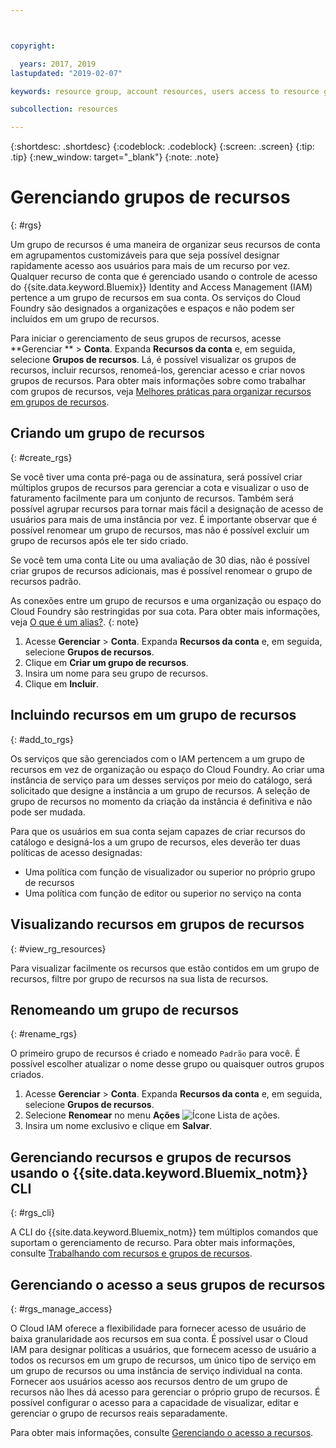 ```yaml
---



copyright:

  years: 2017, 2019
lastupdated: "2019-02-07"

keywords: resource group, account resources, users access to resource groups, create resource group

subcollection: resources

---
```


{:shortdesc: .shortdesc}
{:codeblock: .codeblock}
{:screen: .screen}
{:tip: .tip}
{:new_window: target="_blank"}
{:note: .note}

# Gerenciando grupos de recursos
{: #rgs}

Um grupo de recursos é uma maneira de organizar seus recursos de conta em agrupamentos customizáveis para que seja possível designar rapidamente acesso aos usuários para mais de um recurso por vez. Qualquer recurso de conta que é gerenciado usando o controle de acesso do {{site.data.keyword.Bluemix}} Identity and Access Management (IAM) pertence a um grupo de recursos em sua conta. Os serviços do Cloud Foundry são designados a organizações e espaços e não podem ser incluídos em um grupo de recursos.

Para iniciar o gerenciamento de seus grupos de recursos, acesse **Gerenciar ** &gt; **Conta**. Expanda **Recursos da conta** e, em seguida, selecione **Grupos de recursos**. Lá, é possível visualizar os grupos de recursos, incluir recursos, renomeá-los, gerenciar acesso e criar novos grupos de recursos. Para obter mais informações sobre como trabalhar com grupos de recursos, veja [Melhores práticas para organizar recursos em grupos de recursos](/docs/resources?topic=resources-bp_resourcegroups).


## Criando um grupo de recursos
{: #create_rgs}

Se você tiver uma conta pré-paga ou de assinatura, será possível criar múltiplos grupos de recursos para gerenciar a cota e visualizar o uso de faturamento facilmente para um conjunto de recursos. Também será possível agrupar recursos para tornar mais fácil a designação de acesso de usuários para mais de uma instância por vez. É importante observar que é possível renomear um grupo de recursos, mas não é possível excluir um grupo de recursos após ele ter sido criado.

Se você tem uma conta Lite ou uma avaliação de 30 dias, não é possível criar grupos de recursos adicionais, mas é possível renomear o grupo de recursos padrão.

As conexões entre um grupo de recursos e uma organização ou espaço do Cloud Foundry são restringidas por sua cota. Para obter mais informações, veja [O que é um alias?](/docs/resources?topic=resources-connect_app#what_is_alias).
{: note}

1. Acesse **Gerenciar** &gt; **Conta**. Expanda **Recursos da conta** e, em seguida, selecione **Grupos de recursos**.
2. Clique em **Criar um grupo de recursos**.
3. Insira um nome para seu grupo de recursos.
4. Clique em **Incluir**.

## Incluindo recursos em um grupo de recursos
{: #add_to_rgs}

Os serviços que são gerenciados com o IAM pertencem a um grupo de recursos em vez de organização ou espaço do Cloud Foundry. Ao criar uma instância de serviço para um desses serviços por meio do catálogo, será solicitado que designe a instância a um grupo de recursos. A seleção de grupo de recursos no momento da
criação da instância é definitiva e não pode ser mudada.

Para que os usuários em sua conta sejam capazes de criar recursos do catálogo e designá-los a um grupo de recursos, eles deverão ter duas políticas de acesso designadas:

* Uma política com função de visualizador ou superior no próprio grupo de recursos
* Uma política com função de editor ou superior no serviço na conta

## Visualizando recursos em grupos de recursos
{: #view_rg_resources}

Para visualizar facilmente os recursos que estão contidos em um grupo de recursos, filtre por grupo de recursos na sua lista de recursos.

## Renomeando um grupo de recursos
{: #rename_rgs}

O primeiro grupo de recursos é criado e nomeado `Padrão` para você. É possível escolher atualizar o nome desse grupo ou quaisquer outros grupos criados.

1. Acesse **Gerenciar** &gt; **Conta**. Expanda **Recursos da conta** e, em seguida, selecione **Grupos de recursos**.
2. Selecione **Renomear** no menu **Ações** ![Ícone Lista de ações](../icons/action-menu-icon.svg).
3. Insira um nome exclusivo e clique em **Salvar**.

## Gerenciando recursos e grupos de recursos usando o {{site.data.keyword.Bluemix_notm}} CLI
{: #rgs_cli}

A CLI do {{site.data.keyword.Bluemix_notm}} tem múltiplos comandos que suportam o gerenciamento de recurso. Para obter mais informações, consulte [Trabalhando com recursos e grupos de recursos](/docs/cli/reference/ibmcloud?topic=cloud-cli-ibmcloud_commands_resource#ibmcloud_commands_resource).

## Gerenciando o acesso a seus grupos de recursos
{: #rgs_manage_access}

O Cloud IAM oferece a flexibilidade para fornecer acesso de usuário de baixa granularidade aos recursos em sua conta. É possível usar o Cloud IAM para designar políticas a usuários, que fornecem acesso de usuário a todos os recursos em um grupo de recursos, um único tipo de serviço em um grupo de recursos ou uma instância de serviço individual na conta. Fornecer aos usuários acesso aos recursos dentro de um grupo de recursos não lhes dá acesso para gerenciar o próprio grupo de recursos. É possível configurar o acesso para a capacidade de visualizar, editar e gerenciar o grupo de recursos reais separadamente.

Para obter mais informações, consulte [Gerenciando o acesso a recursos](/docs/iam?topic=iam-iammanidaccser).
